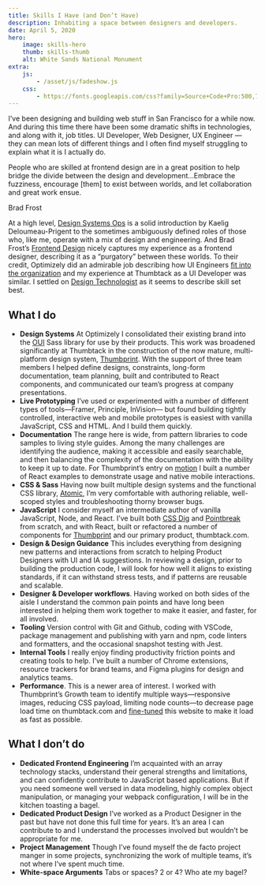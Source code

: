 ```yaml
---
title: Skills I Have (and Don’t Have)
description: Inhabiting a space between designers and developers.
date: April 5, 2020
hero:
    image: skills-hero
    thumb: skills-thumb
    alt: White Sands National Monument
extra:
    js:
        - /asset/js/fadeshow.js
    css:
        - https://fonts.googleapis.com/css?family=Source+Code+Pro:500,700
---
```


I’ve been designing and building web stuff in San Francisco for a while now. And during this time there have been some dramatic shifts in technologies, and along with it, job titles. UI Developer, Web Designer, UX Engineer — they can mean lots of different things and I often find myself struggling to explain what it is I actually do.

<div class="pullquote">
<p>People who are skilled at frontend design are in a great position to help bridge the divide between the design and development&hellip;Embrace the fuzziness, encourage [them] to exist between worlds, and let collaboration and great work ensue.</p> <span class="credit">Brad Frost</span>
</div>

At a high level, <a href="https://medium.com/@kaelig/introducing-design-systems-ops-7f34c4561ba7">Design Systems Ops</a> is a solid introduction by  Kaelig Deloumeau-Prigent to the sometimes ambiguously defined roles of those who, like me, operate with a mix of design and engineering. And Brad Frost’s <a href="https://bradfrost.com/blog/post/frontend-design/">Frontend Design</a> nicely captures my experience as a frontend designer, describing it as a “purgatory” between these worlds. To their credit, Optimizely did an admirable job describing how UI Engineers [fit into the organization](https://medium.com/design-optimizely/the-structure-of-optimizely-s-design-team-97e5eb3ed712#.380ngg4ou) and my experience at Thumbtack as a UI Developer was similar. I settled on [Design Technologist](https://medium.com/indeed-design/what-is-a-design-technologist-6431531f0d48) as it seems to describe skill set best.

## What I do

-   **Design Systems** At Optimizely I consolidated their existing brand into the [OUI](https://css-tricks.com/optimizelys-ui-library-oui-1-of-2/) Sass library for use by their products. This work was broadened significantly at Thumbtack  in the construction of the now mature, multi-platform design system, [Thumbprint](https://thumbprint.design/). With the support of three team members I helped define designs, constraints, long-form documentation, team planning, built and contributed to React components, and communicated our team’s progress at company presentations.  
-   **Live Prototyping** I’ve used or experimented with a number of different types of  tools—Framer, Principle, InVision— but found building tightly controlled, interactive web and mobile prototypes is easiest with vanilla JavaScript, CSS and HTML. And I build them quickly.
-   **Documentation** The range here is wide, from pattern libraries to code samples to living style guides. Among the many challenges are identifying the audience, making it accessible and easily searchable, and then balancing the complexity of the documentation with the ability to keep it up to date. For Thumbprint’s entry on [motion](https://thumbprint.design/guide/product/motion/) I built a number of React examples to demonstrate usage and native mobile interactions. 
-   **CSS & Sass** Having now built multiple design systems and the functional CSS library, [Atomic](https://thumbprint.design/atomic/), I’m very comfortable with authoring reliable, well-scoped styles and troubleshooting thorny browser bugs.
-   **JavaScript** I consider myself an intermediate author of vanilla JavaScript, Node, and React. I’ve built both [CSS Dig](https://chrome.google.com/webstore/detail/css-dig/lpnhmlhomomelfkcjnkcacofhmggjmco?hl=en) and [Pointbreak](https://chrome.google.com/webstore/detail/pointbreak/cokghbfmenpjjpgbiojoohglhbljlbha?hl=en) from scratch, and with React, built or refactored a number of components for [Thumbprint](https://thumbprint.design/) and our primary product, thumbtack.com.
-   **Design & Design Guidance** This includes everything from designing new patterns and interactions from scratch to helping Product Designers with UI and IA suggestions. In reviewing a design, prior to building the production code, I will look for how well it aligns to existing standards, if it can withstand stress tests, and if  patterns are reusable and scalable.
-   **Designer & Developer workflows**. Having worked on both sides of the aisle I understand the common pain points and have long been interested in helping them work together to make it easier, and faster, for all involved. 
-   **Tooling** Version control with Git and Github, coding with VSCode, package management and publishing with yarn and npm, code linters and formatters, and the occasional snapshot testing with Jest. 
-   **Internal Tools** I really enjoy finding productivity friction points and creating tools to help. I’ve built a number of Chrome extensions, resource trackers for brand teams, and Figma plugins for design and analytics teams.
-   **Performance**. This is a newer area of interest. I worked with Thumbprint’s Growth team to identify multiple ways—responsive images, reducing CSS payload, limiting node counts—to decrease page load time on thumbtack.com and  [fine-tuned](/write/building-genoni-dev.html#client-side) this website to make it load as fast as possible.

## What I don’t do

-   **Dedicated Frontend  Engineering** I’m acquainted with an array technology stacks, understand their general strengths and limitations, and can confidently contribute to JavaScript based applications. But if you need someone well versed in data modeling, highly complex object manipulation, or managing your webpack configuration, I will be in the kitchen toasting a bagel.
-   **Dedicated Product Design** I’ve worked as a Product Designer in the past but have not done this full time for years. It’s an area I can contribute to and I understand the processes involved but wouldn’t be appropriate for me.
-   **Project Management** Though I’ve found myself the de facto project manger in some projects, synchronizing the work of multiple teams, it’s not where I’ve spent much time.
-   **White-space Arguments** Tabs or spaces? 2 or 4? Who ate my bagel?
